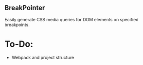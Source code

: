 ## BreakPointer

Easily generate CSS media queries for DOM elements on specified breakpoints.

# To-Do:
* Webpack and project structure